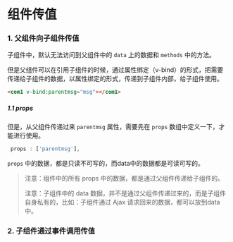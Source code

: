 # 组件传值

### 1. 父组件向子组件传值

子组件中，默认无法访问到父组件中的 `data` 上的数据和 `methods` 中的方法。

但是父组件可以在引用子组件的时候，通过属性绑定（v-bind）的形式，把需要传递给子组件的数据，以属性绑定的形式，传递到子组件内部，给子组件使用。

```html
<com1 v-bind:parentmsg="msg"></com1> 
```

##### 1.1 props

但是，从父组件传递过来 `parentmsg` 属性，需要先在 `props` 数组中定义一下，才能进行使用。

```javascript
 props : ['parentmsg'],
```

`props` 中的数据，都是只读不可写的，而data中的数据都是可读可写的。

> 注意：组件中的所有 props 中的数据，都是通过父组件传递给子组件的。
>
> 注意：子组件中的 data 数据，并不是通过父组件传递过来的，而是子组件自身私有的，比如：子组件通过 Ajax 请求回来的数据，都可以放到data中。



### 2. 子组件通过事件调用传值